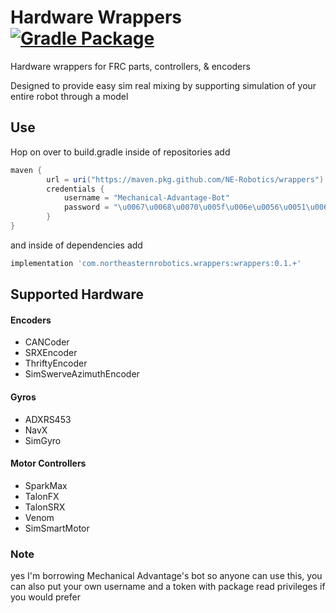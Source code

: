 # Hardware Wrappers [![Gradle Package](https://github.com/NE-Robotics/wrappers/actions/workflows/gradle-publish.yml/badge.svg)](https://github.com/NE-Robotics/wrappers/actions/workflows/gradle-publish.yml)

Hardware wrappers for FRC parts, controllers, &amp; encoders

Designed to provide easy sim real mixing by supporting simulation of your entire robot through a model

## Use
Hop on over to build.gradle inside of repositories add
```gradle
maven {
        url = uri("https://maven.pkg.github.com/NE-Robotics/wrappers")
        credentials {
            username = "Mechanical-Advantage-Bot"
            password = "\u0067\u0068\u0070\u005f\u006e\u0056\u0051\u006a\u0055\u004f\u004c\u0061\u0079\u0066\u006e\u0078\u006e\u0037\u0051\u0049\u0054\u0042\u0032\u004c\u004a\u006d\u0055\u0070\u0073\u0031\u006d\u0037\u004c\u005a\u0030\u0076\u0062\u0070\u0063\u0051"
        }
}
```
and inside of dependencies add
```gradle
implementation 'com.northeasternrobotics.wrappers:wrappers:0.1.+'
```

## Supported Hardware
#### Encoders
- CANCoder
- SRXEncoder
- ThriftyEncoder
- SimSwerveAzimuthEncoder

#### Gyros
- ADXRS453
- NavX
- SimGyro

#### Motor Controllers
- SparkMax
- TalonFX
- TalonSRX
- Venom
- SimSmartMotor

### Note
yes I'm borrowing Mechanical Advantage's bot so anyone can use this, you can also put your own username and a token with package read privileges if you would prefer
